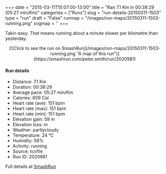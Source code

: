 +++
date = "2015-03-11T15:07:00-13:00"
title = "Ran 7.1 Km in 00:38:29 (05:27 min/Km)"
categories = ["Runs"]
slug = "run-details-20150311-1503"
type = "run"
draft = "False"
runmap = "/images/run-maps/20150311-1503-running.png"
svgmap = '<polyline points="0 55, 0 55, 1 61, 6 56, 13 50, 15 47, 25 43, 32 46, 33 46, 36 44, 38 42, 39 39, 46 39, 58 40, 64 41, 67 43, 74 49, 80 53, 87 56, 94 56, 100 55, 97 56, 87 56, 80 53, 67 42, 63 41, 46 39, 39 39, 38 42, 33 46, 26 43, 22 44, 10 53">'
+++

Takin easy. That means running about a minute slower per kilometre than yesterday. 

<!--more-->

<center>
[![Click to see the run on SmashRun](/images/run-maps/20150311-1503-running.png "A map of this run")](https://smashrun.com/peter.smith/run/2020981)
</center>

#### Run details

* Distance: 7.1 Km
* Duration: 00:38:29
* Average pace: 05:27 min/Km
* Calories: 609 Cal
* Heart rate (ave): 151 bpm
* Heart rate (max): 151 bpm
* Heart rate (min): 151 bpm
* Elevation gain: 59 m
* Elevation loss:  m
* Weather: partlycloudy
* Temperature: 24 &deg;C
* Humidity: 58%
* Activity: running
* Source: tcxfile
* Run ID: 2020981

Full details at [SmashRun](https://smashrun.com/peter.smith/run/2020981)